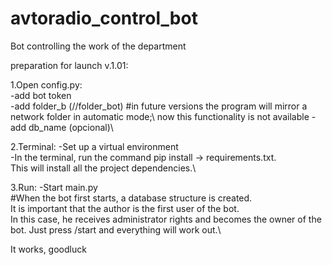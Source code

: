 # avtoradio_control_bot
Bot controlling the work of the department

preparation for launch v.1.01:

1.Open config.py:\
  -add bot token\
  -add folder_b (//folder_bot) #in future versions the program will mirror a network folder in automatic mode;\ 
  now this functionality is not available
  -add db_name (opcional)\

2.Terminal:
  -Set up a virtual environment\
  -In the terminal, run the command pip install -> requirements.txt.\
    This will install all the project dependencies.\

3.Run:
  -Start main.py\
  #When the bot first starts, a database structure is created. \
  It is important that the author is the first user of the bot. \
  In this case, he receives administrator rights and becomes the owner of the bot. Just press /start and everything will work out.\

It works, goodluck
  
  
